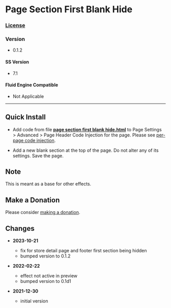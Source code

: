 # Page Section First Blank Hide

### [License][1]

### Version

  * 0.1.2

#### SS Version

  * 7.1

#### Fluid Engine Compatible

  * Not Applicable

---

## Quick Install

* Add code from file **[page section first blank hide.html][2]** to Page
  Settings > Advanced > Page Header Code Injection for the page. Please see
  [per-page code injection][3].
  
* Add a new blank section at the top of the page. Do not alter any of its
  settings. Save the page.

## Note

This is meant as a base for other effects.

## Make a Donation

Please consider [making a donation][4].

## Changes

* **2023-10-21**

  * fix for store detail page and footer first section being hidden
  * bumped version to 0.1.2
  
* **2022-02-22**

  * effect not active in preview
  * bumped version to 0.1d1
  
* **2021-12-30**

  * initial version

[1]: https://github.com/tomsWebConsulting/twcsl/blob/main/LICENSE.txt#L1
[2]: page%20section%20first%20blank%20hide.html#L1
[3]: https://support.squarespace.com/hc/en-us/articles/205815908-Using-code-injection#toc-per-page-code-injection
[4]: https://github.com/tomsWebConsulting/twcsl#make-a-donation
